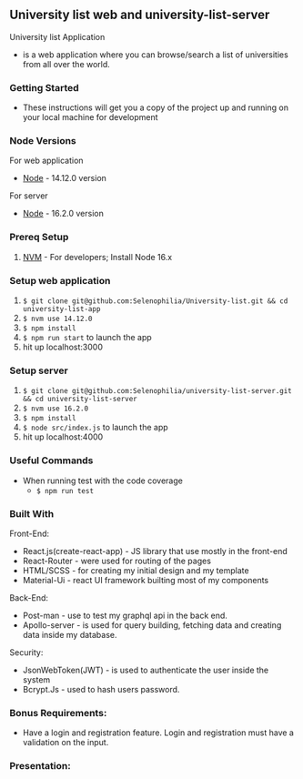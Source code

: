 ## University list web and university-list-server

University list Application

- is a web application where you can browse/search a list of universities from all over the world.

### Getting Started

- These instructions will get you a copy of the project up and running on your local machine for development

### Node Versions

For web application

- [Node](https://github.com/nodejs/node/blob/master/doc/changelogs/CHANGELOG_V14.md#14.12.0) - 14.12.0 version

For server

- [Node](https://github.com/nodejs/node/blob/master/doc/changelogs/CHANGELOG_V14.md#16.2.0) - 16.2.0 version

### Prereq Setup

1. [NVM](https://github.com/nvm-sh/nvm#installing-and-updating) - For developers; Install Node 16.x

### Setup web application

1. `$ git clone git@github.com:Selenophilia/University-list.git && cd university-list-app`
2. `$ nvm use 14.12.0`
3. `$ npm install`
4. `$ npm run start` to launch the app
5. hit up localhost:3000

### Setup server

1. `$ git clone git@github.com:Selenophilia/university-list-server.git && cd university-list-server`
2. `$ nvm use 16.2.0`
3. `$ npm install`
4. `$ node src/index.js` to launch the app
5. hit up localhost:4000

### Useful Commands

- When running test with the code coverage
  - `$ npm run test`

### Built With

Front-End:

- React.js(create-react-app) - JS library that use mostly in the front-end
- React-Router - were used for routing of the pages
- HTML/SCSS - for creating my initial design and my template
- Material-Ui - react UI framework builting most of my components

Back-End:

- Post-man - use to test my graphql api in the back end.
- Apollo-server - is used for query building, fetching data and creating data inside my database.

Security:

- JsonWebToken(JWT) - is used to authenticate the user inside the system
- Bcrypt.Js - used to hash users password.

### Bonus Requirements:

- Have a login and registration feature. Login and registration must have a validation on
  the input.

### Presentation:
